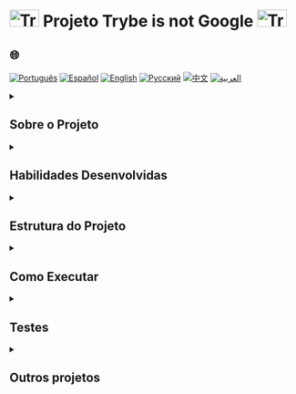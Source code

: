 # <img src="https://cdn-icons-png.flaticon.com/128/1822/1822921.png" alt="Trybe Logo" width="52" height="30" />  Projeto Trybe is not Google <img src="https://cdn-icons-png.flaticon.com/128/1822/1822921.png" alt="Trybe Logo" width="52" height="30" />

## 🌐 
[![Português](https://img.shields.io/badge/Português-green)](https://github.com/SamuelRocha91/trybeIsNotGoogle/blob/main/README.md)
[![Español](https://img.shields.io/badge/Español-yellow)](https://github.com/SamuelRocha91/trybeIsNotGoogle/blob/main/README_es.md)
[![English](https://img.shields.io/badge/English-blue)](https://github.com/SamuelRocha91/trybeIsNotGoogle/blob/main/README_en.md)
[![Русский](https://img.shields.io/badge/Русский-lightgrey)](https://github.com/SamuelRocha91/trybeIsNotGoogle/blob/main/README_ru.md)
[![中文](https://img.shields.io/badge/中文-red)](https://github.com/SamuelRocha91/trybeIsNotGoogle/blob/main/README_ch.md)
[![العربية](https://img.shields.io/badge/العربية-orange)](https://github.com/SamuelRocha91/trybeIsNotGoogle/blob/main/README_ar.md)


<details>
<summary> 
  <h2>
    Sobre o Projeto
  </h2>
</summary>

A aplicação consiste em um sistema gerenciador de arquivos e operações de busca que permitem o mapeamento da ocorrência de termos em arquivos de texto. O projeto está dividido em dois módulos principais:

1. **Módulo de Gerenciamento de Arquivos**: Responsável por anexar e gerenciar arquivos de texto no sistema.
2. **Módulo de Buscas**: Responsável por realizar operações de busca nos arquivos anexados, encontrando termos específicos dentro dos documentos.

Este projeto **não realiza análise semântica** ou busca por sinônimos.

</details>

<details>
<summary><h2>Habilidades Desenvolvidas</h2></summary>

Neste projeto, foram exercitadas as seguintes habilidades:

- Manipulação de **Pilhas**;
- Manipulação de **Deque**;
- Manipulação de **Nó & Listas Ligadas**;
- Manipulação de **Listas Duplamente Ligadas**;
- Manipulação de arquivos `.txt`.

</details>

<details>
<summary><h2>Estrutura do Projeto</h2></summary>

O projeto segue a seguinte estrutura de diretórios e arquivos:

```
.
├── dev-requirements.txt           # Requisitos de desenvolvimento
├── pyproject.toml                 # Configuração do projeto Python
├── README.md                      # Arquivo de documentação
├── requirements.txt               # Requisitos de produção
├── setup.cfg                      # Configuração adicional de setup
├── setup.py                       # Script de instalação do projeto
├── statics                        # Diretório contendo arquivos de exemplo
│   ├── arquivo_teste.csv
│   ├── arquivo_teste.txt
│   ├── nome_pedro.txt
│   ├── novo_paradigma_globalizado-min.txt
│   └── novo_paradigma_globalizado.txt
├── tests                          # Diretório contendo os testes
│   ├── __init__.py
│   ├── test_file_management.py
│   ├── test_file_process.py
│   ├── test_queue.py
│   └── test_word_search.py
├── ting_file_management           # Módulo de gerenciamento de arquivos
│   ├── file_management.py         # Código principal de gerenciamento
│   ├── file_process.py            # Processamento de arquivos
│   ├── __init__.py
│   └── queue.py                   # Implementação da fila (Queue)
├── ting_word_searches             # Módulo de busca de palavras
│   ├── __init__.py
│   └── word_search.py             # Funções de busca de termos
└── trybe.yml                      # Configurações do projeto Trybe
```

</details>

<details>
<summary><h2>Como Executar</h2></summary>

### Pré-requisitos

Antes de começar, certifique-se de ter o Python instalado em sua máquina. Para instalar as dependências do projeto, siga os passos abaixo:

1. Clone o repositório:
   ```bash
   git clone https://github.com/seu-usuario/projeto-trybe-is-not-google.git
   ```

2. Acesse o diretório do projeto:
   ```bash
   cd projeto-trybe-is-not-google
   ```

3. Instale as dependências:
   ```bash
   pip install -r requirements.txt
   ```

4. Para executar o projeto, utilize o comando:
   ```bash
   python -m ting_file_management.file_management
   ```

</details>

<details>
<summary><h2>Testes</h2></summary>

Para rodar os testes, execute o seguinte comando:

```bash
pytest
```

Os testes estão localizados no diretório `tests` e cobrem as funcionalidades principais de gerenciamento de arquivos, busca de palavras e manipulação de filas (queue).

</details>

<details>
<summary><h2>Outros projetos</h2></summary>

-  [Restaurant Orders](https://github.com/SamuelRocha91/restaurantOrders)
-  [Scripts](https://github.com/SamuelRocha91/scripts)
-  [Algorithms](https://github.com/SamuelRocha91/Algorithms)
-  [Trybe is not google](https://github.com/SamuelRocha91/trybeIsNotGoogle)

</details>

